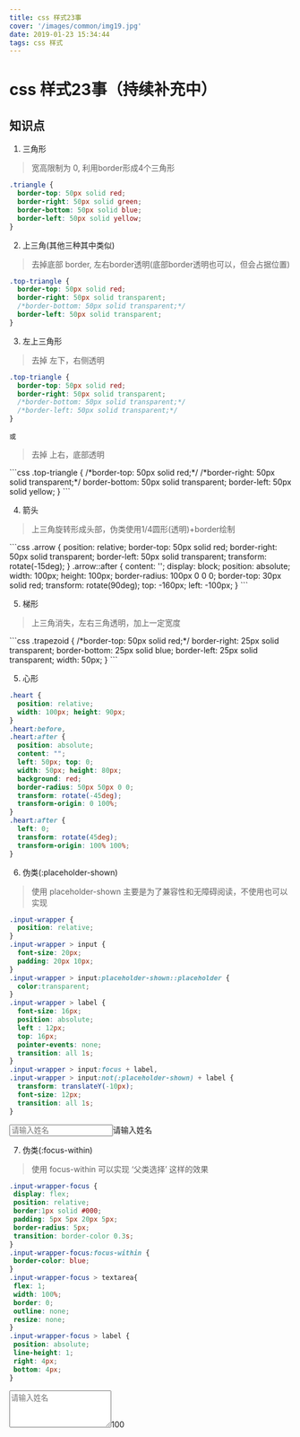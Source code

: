 ```yaml
---
title: css 样式23事
cover: '/images/common/img19.jpg'
date: 2019-01-23 15:34:44
tags: css 样式
---
```

<link rel="stylesheet" type="text/css" href="/css/19/index.css">

# css 样式23事（持续补充中）

## 知识点

1. 三角形

> 宽高限制为 0, 利用border形成4个三角形

<div class="common triangle"></div>

```css
.triangle {
  border-top: 50px solid red;
  border-right: 50px solid green;
  border-bottom: 50px solid blue;
  border-left: 50px solid yellow;
}
```

2. 上三角(其他三种其中类似)

> 去掉底部 border, 左右border透明(底部border透明也可以，但会占据位置)

<div class="common top-triangle"></div>

```css
.top-triangle {
  border-top: 50px solid red;
  border-right: 50px solid transparent;
  /*border-bottom: 50px solid transparent;*/
  border-left: 50px solid transparent;
}
```

3. 左上三角形

> 去掉 左下，右侧透明

<div class="common left-top-triangle1"></div>

```css
.top-triangle {
  border-top: 50px solid red;
  border-right: 50px solid transparent;
  /*border-bottom: 50px solid transparent;*/
  /*border-left: 50px solid transparent;*/
}
```

`或`

> 去掉 上右，底部透明

<div class="common left-top-triangle2"></div>
```css
.top-triangle {
  /*border-top: 50px solid red;*/
  /*border-right: 50px solid transparent;*/
  border-bottom: 50px solid transparent;
  border-left: 50px solid yellow;
}
```

4. 箭头

> 上三角旋转形成头部，伪类使用1/4圆形(透明)+border绘制

<div class="common arrow"></div>
```css
.arrow {
  position: relative;
  border-top: 50px solid red;
  border-right: 50px solid transparent;
  border-left: 50px solid transparent;
  transform: rotate(-15deg);
}
.arrow::after {
  content: '';
  display: block;
  position: absolute;
  width: 100px;
  height: 100px;
  border-radius: 100px 0 0 0;
  border-top: 30px solid red;
  transform: rotate(90deg);
  top: -160px;
  left: -100px;
}
```

5. 梯形

> 上三角消失，左右三角透明，加上一定宽度

<div class="common trapezoid"></div>
```css
.trapezoid {
  /*border-top: 50px solid red;*/
  border-right: 25px solid transparent;
  border-bottom: 25px solid blue;
  border-left: 25px solid transparent;
  width: 50px;
}
```

5. 心形

<div class="common heart"></div>

```css
.heart {
  position: relative;
  width: 100px; height: 90px;
}
.heart:before,
.heart:after {
  position: absolute;
  content: "";
  left: 50px; top: 0;
  width: 50px; height: 80px;
  background: red;
  border-radius: 50px 50px 0 0;
  transform: rotate(-45deg);
  transform-origin: 0 100%;
}
.heart:after {
  left: 0;
  transform: rotate(45deg);
  transform-origin: 100% 100%;
}
```

6. 伪类(:placeholder-shown)

> 使用 placeholder-shown 主要是为了兼容性和无障碍阅读，不使用也可以实现

```css
.input-wrapper {
  position: relative;
}
.input-wrapper > input {
  font-size: 20px;
  padding: 20px 10px;
}
.input-wrapper > input:placeholder-shown::placeholder {
  color:transparent;
}
.input-wrapper > label {
  font-size: 16px;
  position: absolute;
  left : 12px;
  top: 16px;
  pointer-events: none;
  transition: all 1s;
}
.input-wrapper > input:focus + label,
.input-wrapper > input:not(:placeholder-shown) + label {
  transform: translateY(-10px);
  font-size: 12px;
  transition: all 1s;
}
```
<div class="input-wrapper"><input type="text" placeholder="请输入姓名"><label>请输入姓名</label></div>

7. 伪类(:focus-within)

> 使用 focus-within 可以实现 ‘父类选择’ 这样的效果

 ```css
.input-wrapper-focus {
  display: flex;
  position: relative;
  border:1px solid #000;
  padding: 5px 5px 20px 5px;
  border-radius: 5px;
  transition: border-color 0.3s;
}
.input-wrapper-focus:focus-within {
  border-color: blue;
}
.input-wrapper-focus > textarea{
  flex: 1;
  width: 100%;
  border: 0;
  outline: none;
  resize: none;
}
.input-wrapper-focus > label {
  position: absolute;
  line-height: 1;
  right: 4px;
  bottom: 4px;
}
```
<div class="input-wrapper-focus"><textarea type="text" rows="4" placeholder="请输入姓名"></textarea><label>100</label></div>


